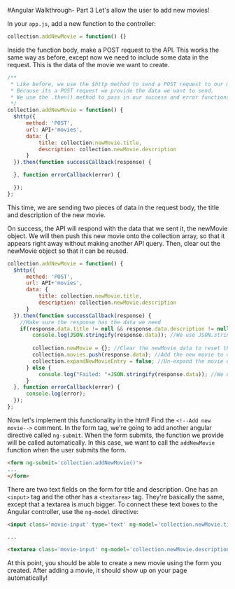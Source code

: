 #Angular Walkthrough- Part 3
Let's allow the user to add new movies!

In your `app.js`, add a new function to the controller:

```javascript
collection.addNewMovie = function() {}

```

Inside the function body, make a POST request to the API. This works the same way as before, except now we need to include some data in the request. This is the data of the movie we want to create. 

```javascript
/**
 * Like before, we use the $http method to send a POST request to our movie API. 
 * Because its a POST request we provide the data we want to send.
 * We use the .then() method to pass in our success and error functions. 
 */
collection.addNewMovie = function() {
  $http({
      method: 'POST',
      url: API+'movies',
      data: {
          title: collection.newMovie.title,
          description: collection.newMovie.description
      }
  }).then(function successCallback(response) {

  }, function errorCallback(error) {

  });
};

```
This time, we are sending two pieces of data in the request body, the title and description of the new movie.

On success, the API will respond with the data that we sent it, the newMovie object. We will then push this new movie onto the collection array, so that it appears right away without making another API query. Then, clear out the newMovie object so that it can be reused.

```javascript
collection.addNewMovie = function() {
  $http({
      method: 'POST',
      url: API+'movies',
      data: {
          title: collection.newMovie.title,
          description: collection.newMovie.description
      }
  }).then(function successCallback(response) {
    //Make sure the response has the data we need
    if(response.data.title != null && response.data.description != null) {
        console.log(JSON.stringify(response.data)); //We use JSON.stringify to make the response data human-readable
        
        collection.newMovie = {}; //Clear the newMovie data to reset the form. 
        collection.movies.push(response.data); //Add the new movie to our movie array
        collection.expandNewMovieEntry = false; //Un-expand the movie entry box on the UI
      } else {
          console.log("Failed: "+JSON.stringify(response.data)); //We use JSON.stringify to make the response data human-readable
      }
  }, function errorCallback(error) {
      console.log(error);
  });
};

```

Now let's implement this functionality in the html! Find the `<!--Add new movie-->` comment. In the form tag, we're going to add another angular directive called `ng-submit`. When the form submits, the function we provide will be called automatically. In this case, we want to call the `addNewMovie` function when the user submits the form.

```html
<form ng-submit='collection.addNewMovie()'>
...
</form>
```
There are two text fields on the form for title and description. One has an `<input>` tag and the other has a `<textarea>` tag. They're basically the same, except that a textarea is much bigger. To connect these text boxes to the Angular controller, use the `ng-model` directive:

```html
<input class='movie-input' type='text' ng-model='collection.newMovie.title' size='30' placeholder='Title'>

...

<textarea class='movie-input' ng-model='collection.newMovie.description' cols='30'></textarea>
```

At this point, you should be able to create a new movie using the  form you created. After adding a movie, it should show up on your page automatically! 